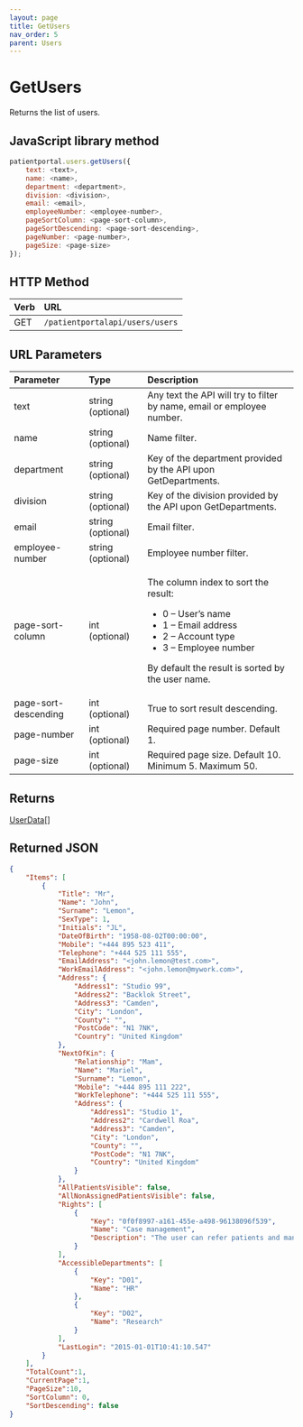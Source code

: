 ```yaml
---
layout: page
title: GetUsers
nav_order: 5
parent: Users
---
```


# GetUsers

Returns the list of users.

## JavaScript library method

```javascript
patientportal.users.getUsers({
    text: <text>,
    name: <name>,
    department: <department>,
    division: <division>,
    email: <email>,
    employeeNumber: <employee-number>,
    pageSortColumn: <page-sort-column>,
    pageSortDescending: <page-sort-descending>,
    pageNumber: <page-number>,
    pageSize: <page-size>
});
```

## HTTP Method

| Verb | URL                                               |
|:-----|:--------------------------------------------------|
| GET | `/patientportalapi/users/users` |

## URL Parameters

<table>
    <thead>
        <tr>
            <th style="text-align: left">Parameter</th>
            <th style="text-align: left">Type</th>
            <th style="text-align: left">Description</th>
        </tr>
    </thead>
    <tbody>
        <tr>
            <td>text</td>
            <td>string (optional)</td>
            <td>Any text the API will try to filter by name, email or employee number.</td>
        </tr>
        <tr>
            <td>name</td>
            <td>string (optional)</td>
            <td>Name filter.</td>
        </tr>
        <tr>
            <td>department</td>
            <td>string (optional)</td>
            <td>Key of the department provided by the API upon GetDepartments.</td>
        </tr>
        <tr>
            <td>division</td>
            <td>string (optional)</td>
            <td>Key of the division provided by the API upon GetDepartments.</td>
        </tr>
        <tr>
            <td>email</td>
            <td>string (optional)</td>
            <td>Email filter.</td>
        </tr>
        <tr>
            <td>employee-number</td>
            <td>string (optional)</td>
            <td>Employee number filter.</td>
        </tr>
        <tr>
            <td>page-sort-column</td>
            <td>int (optional)</td>
            <td>
                <p>The column index to sort the result:</p>
                <ul>
                    <li>0 – User’s name</li>
                    <li>1 – Email address</li>
                    <li>2 – Account type</li>
                    <li>3 – Employee number</li>
                </ul>
                <p>By default the result is sorted by the user name.</p>
            </td>
        </tr>
        <tr>
            <td>page-sort-descending</td>
            <td>int (optional)</td>
            <td>True to sort result descending.</td>
        </tr>
        <tr>
            <td>page-number</td>
            <td>int (optional)</td>
            <td>Required page number. Default 1.</td>
        </tr>
        <tr>
            <td>page-size</td>
            <td>int (optional)</td>
            <td>Required page size. Default 10. Minimum 5. Maximum 50.</td>
        </tr>
    </tbody>
</table>

## Returns

[UserData](../objects-and-data-types/userdata)[]

## Returned JSON

```json
{
    "Items": [
        {
            "Title": "Mr",
            "Name": "John",
            "Surname": "Lemon",
            "SexType": 1,
            "Initials": "JL",
            "DateOfBirth": "1958-08-02T00:00:00",
            "Mobile": "+444 895 523 411",
            "Telephone": "+444 525 111 555",
            "EmailAddress": "<john.lemon@test.com>",
            "WorkEmailAddress": "<john.lemon@mywork.com>",
            "Address": {
                "Address1": "Studio 99",
                "Address2": "Backlok Street",
                "Address3": "Camden",
                "City": "London",
                "County": "",
                "PostCode": "N1 7NK",
                "Country": "United Kingdom"
            },
            "NextOfKin": {
                "Relationship": "Mam",
                "Name": "Mariel",
                "Surname": "Lemon",
                "Mobile": "+444 895 111 222",
                "WorkTelephone": "+444 525 111 555",
                "Address": {
                    "Address1": "Studio 1",
                    "Address2": "Cardwell Roa",
                    "Address3": "Camden",
                    "City": "London",
                    "County": "",
                    "PostCode": "N1 7NK",
                    "Country": "United Kingdom"
                }
            },
            "AllPatientsVisible": false,
            "AllNonAssignedPatientsVisible": false,
            "Rights": [
                {
                    "Key": "0f0f8997-a161-455e-a498-96138096f539",
                    "Name": "Case management",
                    "Description": "The user can refer patients and manage the referrals."
                }
            ],
            "AccessibleDepartments": [
                {
                    "Key": "D01",
                    "Name": "HR"
                },
                {
                    "Key": "D02",
                    "Name": "Research"
                }
            ],
            "LastLogin": "2015-01-01T10:41:10.547"
        }
    ],
    "TotalCount":1,
    "CurrentPage":1,
    "PageSize":10,
    "SortColumn": 0,
    "SortDescending": false
}
```
